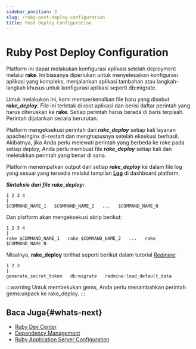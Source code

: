 ```yaml
---
sidebar_position: 2
slug: /ruby-post-deploy-configuration
title: Post Deploy Configuration
---
```

# Ruby Post Deploy Configuration

Platform ini dapat melakukan konfigurasi aplikasi setelah deployment melalui **rake**. Ini biasanya diperlukan untuk menyelesaikan konfigurasi aplikasi yang kompleks, menjalankan aplikasi tambahan atau langkah-langkah khusus untuk konfigurasi aplikasi seperti db:migrate.

Untuk melakukan ini, kami memperkenalkan file baru yang disebut _**rake_deploy**_. File ini terletak di root aplikasi dan berisi daftar perintah yang harus diteruskan ke **rake**. Setiap perintah harus berada di baris terpisah. Perintah dijalankan secara berurutan.

Platform mengeksekusi perintah dari _**rake_deploy**_ setiap kali layanan apache/nginx di-restart dan menghapusnya setelah eksekusi berhasil. Akibatnya, jika Anda perlu melewati perintah yang berbeda ke rake pada setiap deploy, Anda perlu membuat file _**rake_deploy**_ setiap kali dan meletakkan perintah yang benar di sana.

Platform menempatkan output dari setiap _**rake_deploy**_ ke dalam file log yang sesuai yang tersedia melalui tampilan **[Log](<https://docs.dewacloud.com/docs/view-log-files/>)** di dashboard platform.

_**Sintaksis dari file rake_deploy:**_

```
1 2 3 4 
|
$COMMAND_NAME_1   $COMMAND_NAME_2   ...   $COMMAND_NAME_N   
```

Dan platform akan mengeksekusi skrip berikut:

```
1 2 3 4 
|
rake $COMMAND_NAME_1   rake $COMMAND_NAME_2   ...   rake $COMMAND_NAME_N   
```

Misalnya, **rake_deploy** terlihat seperti berikut dalam tutorial _[Redmine](<https://docs.dewacloud.com/docs/redmine/>)_:

```
1 2 3 
|
generate_secret_token   db:migrate   redmine:load_default_data   
```

:::warning
Untuk membekukan gems, Anda perlu menambahkan perintah gems:unpack ke rake_deploy.
:::

## Baca Juga{#whats-next}

- [Ruby Dev Center](<https://docs.dewacloud.com/docs/ruby-center/>)
- [Dependency Management](<https://docs.dewacloud.com/docs/ruby-dependency-management/>)
- [Ruby Application Server Configuration](<https://docs.dewacloud.com/docs/ruby-application-server-config/>)